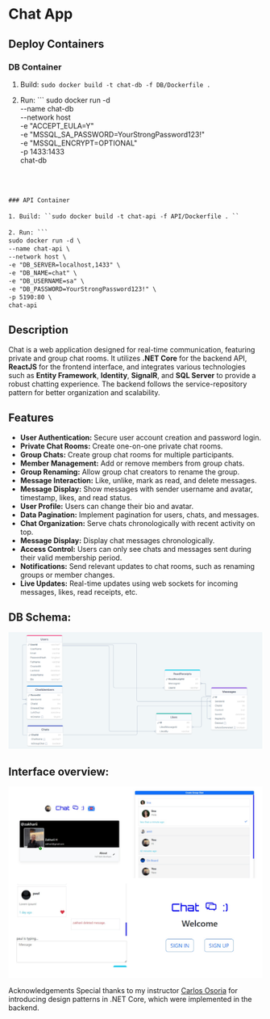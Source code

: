 # Chat App

## Deploy Containers

### DB Container

1. Build: ``sudo docker build -t chat-db -f DB/Dockerfile .``

2. Run: ```
sudo docker run -d \
  --name chat-db \
  --network host \
  -e "ACCEPT_EULA=Y" \
  -e "MSSQL_SA_PASSWORD=YourStrongPassword123!" \
  -e "MSSQL_ENCRYPT=OPTIONAL" \
  -p 1433:1433 \
  chat-db
  ```



### API Container

1. Build: ``sudo docker build -t chat-api -f API/Dockerfile . ``

2. Run: ```
sudo docker run -d \
  --name chat-api \
  --network host \
  -e "DB_SERVER=localhost,1433" \
  -e "DB_NAME=chat" \
  -e "DB_USERNAME=sa" \
  -e "DB_PASSWORD=YourStrongPassword123!" \
  -p 5190:80 \
  chat-api
  ```

## Description

Chat is a web application designed for real-time communication, featuring private and group chat rooms. It utilizes **.NET Core** for the backend API, **ReactJS** for the frontend interface, and integrates various technologies such as **Entity Framework**, **Identity**, **SignalR**, and **SQL Server** to provide a robust chatting experience. The backend follows the service-repository pattern for better organization and scalability.

## Features

- **User Authentication:** Secure user account creation and password login.
- **Private Chat Rooms:** Create one-on-one private chat rooms.
- **Group Chats:** Create group chat rooms for multiple participants.
- **Member Management:** Add or remove members from group chats.
- **Group Renaming:** Allow group chat creators to rename the group.
- **Message Interaction:** Like, unlike, mark as read, and delete messages.
- **Message Display:** Show messages with sender username and avatar, timestamp, likes, and read status.
- **User Profile:** Users can change their bio and avatar.
- **Data Pagination:** Implement pagination for users, chats, and messages.
- **Chat Organization:** Serve chats chronologically with recent activity on top.
- **Message Display:** Display chat messages chronologically.
- **Access Control:** Users can only see chats and messages sent during their valid membership period.
- **Notifications:** Send relevant updates to chat rooms, such as renaming groups or member changes.
- **Live Updates:** Real-time updates using web sockets for incoming messages, likes, read receipts, etc.

## DB Schema:
![Image Alt Text](https://github.com/Zakharii-Husar/chat/blob/main/API/Avatars/CHAT_DB_SCHEMA.png)

## Interface overview:
![Image Alt Text](https://github.com/Zakharii-Husar/chat/blob/main/API/Avatars/Collage.jpg)

Acknowledgements
Special thanks to my instructor [Carlos Osoria](https://github.com/cosoria) for introducing design patterns in .NET Core, which were implemented in the backend.
